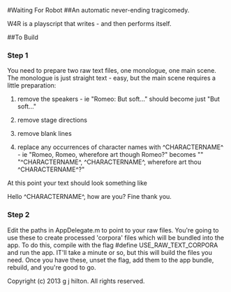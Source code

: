 #Waiting For Robot
##An automatic never-ending tragicomedy.

W4R is a playscript that writes - and then performs itself.

##To Build
### Step 1

You need to prepare two raw text files, one monologue, one main scene. 
The monologue is just straight text - easy, but the main scene requires a little preparation:

1) remove the speakers - ie "Romeo: But soft..." should become just "But soft..."

2) remove stage directions

3) remove blank lines

4) replace any occurrences of character names with ^CHARACTERNAME^ - ie "Romeo, Romeo, wherefore art though Romeo?" becomes ""
"^CHARACTERNAME^, ^CHARACTERNAME^, wherefore art thou ^CHARACTERNAME^?"

At this point your text should look something like

Hello ^CHARACTERNAME^, how are you?
Fine thank you.

### Step 2

Edit the paths in AppDelegate.m to point to your raw files. You're going to use these to create processed 'corpora' files which will be bundled into the app. To do this, compile with the flag #define USE_RAW_TEXT_CORPORA and run the app. IT'll take a minute or so, but this will build the files you need. Once you have these, unset the flag, add them to the app bundle, rebuild, and you're good to go.

Copyright (c) 2013 g j hilton. All rights reserved.